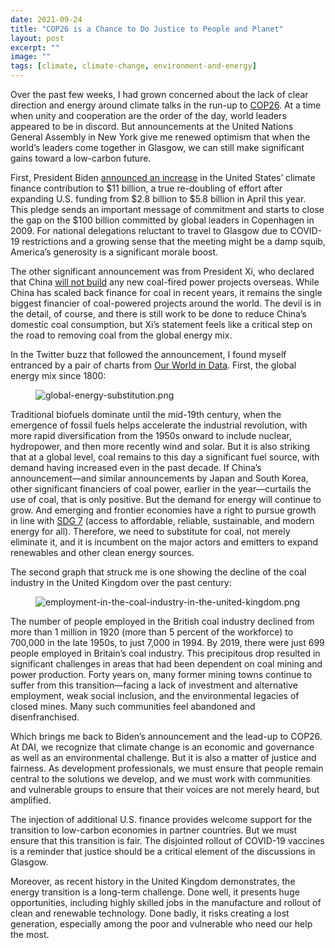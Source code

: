 ```yaml
---
date: 2021-09-24
title: "COP26 is a Chance to Do Justice to People and Planet"
layout: post
excerpt: ""
image: ""
tags: [climate, climate-change, environment-and-energy]
---
```

<p>Over the past few weeks, I had grown concerned about the lack of clear direction and energy around climate talks in the run-up to <a href="https://ukcop26.org/">COP26</a>. At a time when unity and cooperation are the order of the day, world leaders appeared to be in discord. But announcements at the United Nations General Assembly in New York give me renewed optimism that when the world’s leaders come together in Glasgow, we can still make significant gains toward a low-carbon future.</p><p>First, President Biden <a href="https://www.climatechangenews.com/2021/09/21/us-double-climate-finance-gap-remains-100bn/">announced an increase</a> in the United States’ climate finance contribution to $11 billion, a true re-doubling of effort after expanding U.S. funding from $2.8 billion to $5.8 billion in April this year. This pledge sends an important message of commitment and starts to close the gap on the $100 billion committed by global leaders in Copenhagen in 2009. For national delegations reluctant to travel to Glasgow due to COVID-19 restrictions and a growing sense that the meeting might be a damp squib, America’s generosity is a significant morale boost.</p><p>The other significant announcement was from President Xi, who declared that China <a href="https://www.reuters.com/world/china/xi-says-china-aims-provide-2-bln-vaccine-doses-by-year-end-2021-09-21/">will not build</a> any new coal-fired power projects overseas. While China has scaled back finance for coal in recent years, it remains the single biggest financier of coal-powered projects around the world. The devil is in the detail, of course, and there is still work to be done to reduce China’s domestic coal consumption, but Xi’s statement feels like a critical step on the road to removing coal from the global energy mix.</p><p>In the Twitter buzz that followed the announcement, I found myself entranced by a pair of charts from <a href="https://ourworldindata.org/">Our World in Data</a>. First, the global energy mix since 1800:</p><figure class="kg-card kg-image-card"><img src="https://pubs.ghost.io/uploads/global-energy-substitution.png" class="kg-image" alt="global-energy-substitution.png" loading="lazy"></figure><p>Traditional biofuels dominate until the mid-19th century, when the emergence of fossil fuels helps accelerate the industrial revolution, with more rapid diversification from the 1950s onward to include nuclear, hydropower, and then more recently wind and solar. But it is also striking that at a global level, coal remains to this day a significant fuel source, with demand having increased even in the past decade. If China’s announcement—and similar announcements by Japan and South Korea, other significant financiers of coal power, earlier in the year—curtails the use of coal, that is only positive. But the demand for energy will continue to grow. And emerging and frontier economies have a right to pursue growth in line with <a href="https://sdgs.un.org/goals/goal7">SDG 7</a> (access to affordable, reliable, sustainable, and modern energy for all). Therefore, we need to substitute for coal, not merely eliminate it, and it is incumbent on the major actors and emitters to expand renewables and other clean energy sources.</p><p>The second graph that struck me is one showing the decline of the coal industry in the United Kingdom over the past century:</p><figure class="kg-card kg-image-card"><img src="https://pubs.ghost.io/uploads/employment-in-the-coal-industry-in-the-united-kingdom.png" class="kg-image" alt="employment-in-the-coal-industry-in-the-united-kingdom.png" loading="lazy"></figure><p>The number of people employed in the British coal industry declined from more than 1 million in 1920 (more than 5 percent of the workforce) to 700,000 in the late 1950s, to just 7,000 in 1994. By 2019, there were just 699 people employed in Britain’s coal industry. This precipitous drop resulted in significant challenges in areas that had been dependent on coal mining and power production. Forty years on, many former mining towns continue to suffer from this transition—facing a lack of investment and alternative employment, weak social inclusion, and the environmental legacies of closed mines. Many such communities feel abandoned and disenfranchised.</p><p>Which brings me back to Biden’s announcement and the lead-up to COP26. At DAI, we recognize that climate change is an economic and governance as well as an environmental challenge. But it is also a matter of justice and fairness. As development professionals, we must ensure that people remain central to the solutions we develop, and we must work with communities and vulnerable groups to ensure that their voices are not merely heard, but amplified.</p><p>The injection of additional U.S. finance provides welcome support for the transition to low-carbon economies in partner countries. But we must ensure that this transition is fair. The disjointed rollout of COVID-19 vaccines is a reminder that justice should be a critical element of the discussions in Glasgow.</p><p>Moreover, as recent history in the United Kingdom demonstrates, the energy transition is a long-term challenge. Done well, it presents huge opportunities, including highly skilled jobs in the manufacture and rollout of clean and renewable technology. Done badly, it risks creating a lost generation, especially among the poor and vulnerable who need our help the most.</p>
  